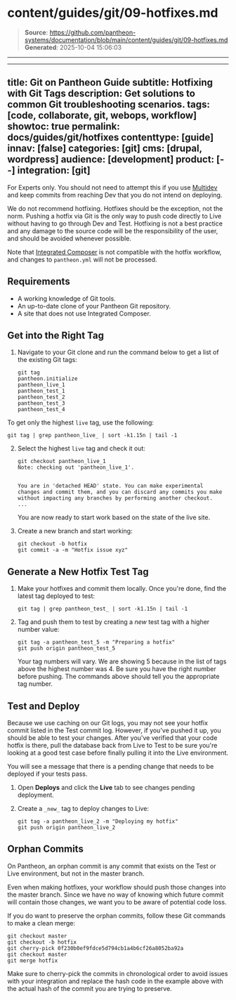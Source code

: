 # content/guides/git/09-hotfixes.md

> **Source**: https://github.com/pantheon-systems/documentation/blob/main/content/guides/git/09-hotfixes.md
> **Generated**: 2025-10-04 15:06:03

---

---
title: Git on Pantheon Guide
subtitle: Hotfixing with Git Tags
description: Get solutions to common Git troubleshooting scenarios.
tags: [code, collaborate, git, webops, workflow]
showtoc: true
permalink: docs/guides/git/hotfixes
contenttype: [guide]
innav: [false]
categories: [git]
cms: [drupal, wordpress]
audience: [development]
product: [--]
integration: [git]
---
For Experts only. You should not need to attempt this if you use [Multidev](/guides/multidev) and keep commits from reaching Dev that you do not intend on deploying.

<Alert title="Warning" type="danger">

We do not recommend hotfixing. Hotfixes should be the exception, not the norm. Pushing a hotfix via Git is the only way to push code directly to Live without having to go through Dev and Test. Hotfixing is not a best practice and any damage to the source code will be the responsibility of the user, and should be avoided whenever possible.

Note that [Integrated Composer](/guides/integrated-composer) is not compatible with the hotfix workflow, and changes to `pantheon.yml` will not be processed.

</Alert>


## Requirements

- A working knowledge of Git tools.
- An up-to-date clone of your Pantheon Git repository.
- A site that does not use Integrated Composer.

## Get into the Right Tag

1. Navigate to your Git clone and run the command below to get a list of the existing Git tags:

   ```bash{outputLines: 2-7}
   git tag
   pantheon.initialize
   pantheon_live_1
   pantheon_test_1
   pantheon_test_2
   pantheon_test_3
   pantheon_test_4
   ```

 To get only the highest `live` tag, use the following:

 ```bash{promptUser: user}
 git tag | grep pantheon_live_ | sort -k1.15n | tail -1
 ```

2. Select the highest `live` tag and check it out:

   ```bash{outputLines: 2-16}
   git checkout pantheon_live_1
   Note: checking out 'pantheon_live_1'.


   You are in 'detached HEAD' state. You can make experimental
   changes and commit them, and you can discard any commits you make without impacting any branches by performing another checkout.
   ...
   ```

   You are now ready to start work based on the state of the live site.

3. Create a new branch and start working:

   ```bash{promptUser: user}
   git checkout -b hotfix
   git commit -a -m "Hotfix issue xyz"
   ```

## Generate a New Hotfix Test Tag

1. Make your hotfixes and commit them locally. Once you're done, find the latest tag deployed to test:

   ```bash{promptUser: user}
   git tag | grep pantheon_test_ | sort -k1.15n | tail -1
   ```

2. Tag and push them to test by creating a _new_ test tag with a higher number value:

   ```bash{promptUser: user}
   git tag -a pantheon_test_5 -m "Preparing a hotfix"
   git push origin pantheon_test_5
   ```

   <Alert title="Note" type="info">

   Your tag numbers will vary. We are showing 5 because in the list of tags above the highest number was 4. Be sure you have the right number before pushing. The commands above should tell you the appropriate tag number.

   </Alert>

## Test and Deploy

<Alert title="Warning" type="danger">

Because we use caching on our Git logs, you may not see your hotfix commit listed in the Test commit log. However, if you've pushed it up, you should be able to test your changes. After you've verified that your code hotfix is there, pull the database back from Live to Test to be sure you're looking at a good test case before finally pulling it into the Live environment.

</Alert>

You will see a message that there is a pending change that needs to be deployed if your tests pass.

1. Open **<Icon icon="rotate" /> Deploys** and click the **<Icon icon="wavePulse" /> Live** tab to see changes pending deployment.

1. Create a `_new_` tag to deploy changes to Live:

   ```bash{promptUser: user}
   git tag -a pantheon_live_2 -m "Deploying my hotfix"
   git push origin pantheon_live_2
   ```

## Orphan Commits

On Pantheon, an orphan commit is any commit that exists on the Test or Live environment, but not in the master branch.

Even when making hotfixes, your workflow should push those changes into the master branch. Since we have no way of knowing which future commit will contain those changes, we want you to be aware of potential code loss.

If you do want to preserve the orphan commits, follow these Git commands to make a clean merge:

```bash{promptUser: user}
git checkout master
git checkout -b hotfix
git cherry-pick 0f230b0ef9fdce5d794cb1a4b6cf26a8052ba92a
git checkout master
git merge hotfix
```

Make sure to cherry-pick the commits in chronological order to avoid issues with your integration and replace the hash code in the example above with the actual hash of the commit you are trying to preserve.
